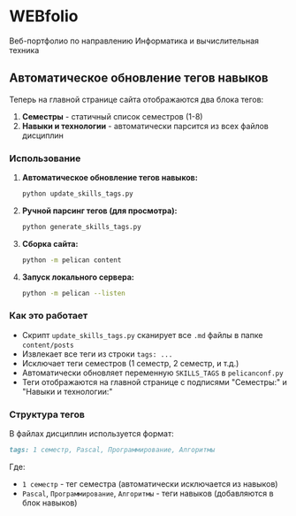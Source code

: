 # WEBfolio
Веб-портфолио по направлению Информатика и вычислительная техника

## Автоматическое обновление тегов навыков

Теперь на главной странице сайта отображаются два блока тегов:
1. **Семестры** - статичный список семестров (1-8)
2. **Навыки и технологии** - автоматически парсится из всех файлов дисциплин

### Использование

1. **Автоматическое обновление тегов навыков:**
   ```bash
   python update_skills_tags.py
   ```

2. **Ручной парсинг тегов (для просмотра):**
   ```bash
   python generate_skills_tags.py
   ```

3. **Сборка сайта:**
   ```bash
   python -m pelican content
   ```

4. **Запуск локального сервера:**
   ```bash
   python -m pelican --listen
   ```

### Как это работает

- Скрипт `update_skills_tags.py` сканирует все `.md` файлы в папке `content/posts`
- Извлекает все теги из строки `tags: ...` 
- Исключает теги семестров (1 семестр, 2 семестр, и т.д.)
- Автоматически обновляет переменную `SKILLS_TAGS` в `pelicanconf.py`
- Теги отображаются на главной странице с подписями "Семестры:" и "Навыки и технологии:"

### Структура тегов

В файлах дисциплин используется формат:
```markdown
tags: 1 семестр, Pascal, Программирование, Алгоритмы
```

Где:
- `1 семестр` - тег семестра (автоматически исключается из навыков)
- `Pascal`, `Программирование`, `Алгоритмы` - теги навыков (добавляются в блок навыков)
